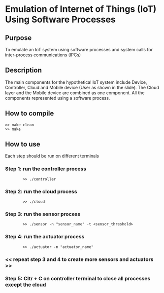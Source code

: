 # Emulation of Internet of Things (IoT) Using Software Processes
## Purpose
To emulate an IoT system using software processes and system calls for
inter-process communications (IPCs)
## Description
The main components for the hypothetical IoT system include Device, Controller, Cloud and Mobile device (User as shown in the slide). The Cloud layer and the Mobile device are combined as one component. All the components represented using a software process.
## How to compile
	>> make clean
	>> make
## How to use
Each step should be run on different terminals
### Step 1: run the controller process
			>> ./controller
### Step 2: run the cloud process
			>> ./cloud
### Step 3: run the sensor process
			>> ./sensor -n "sensor_name" -t <sensor_threshold>
### Step 4: run the actuator process
			>> ./actuator -n "actuator_name"
### << repeat step 3 and 4 to create more sensors and actuators >>
### Step 5: Cltr + C on controller terminal to close all processes except the cloud

